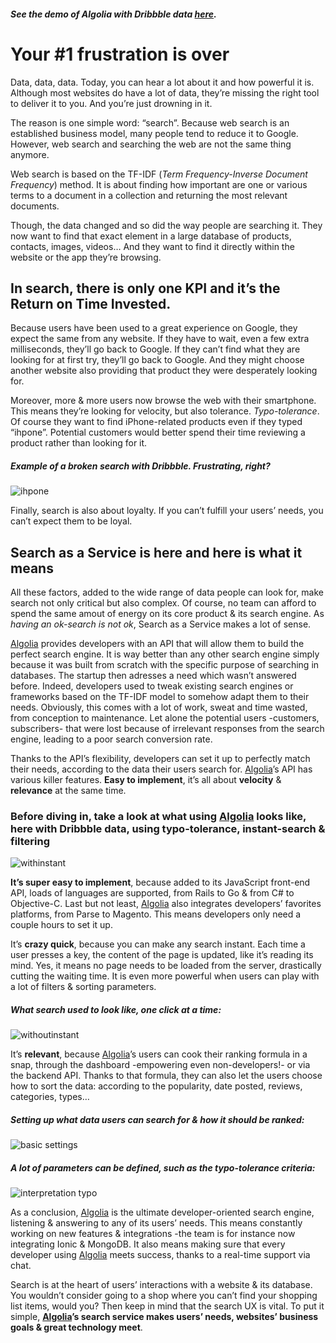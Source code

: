 #### *See the demo of Algolia with Dribbble data [here](www.ngarnier.com/algolia/index.html?#).*

# Your #1 frustration is over

Data, data, data. Today, you can hear a lot about it and how powerful it is. Although most websites do have a lot of data, they’re missing the right tool to deliver it to you. And you’re just drowning in it.

The reason is one simple word: “search”. Because web search is an established business model, many people tend to reduce it to Google. However, web search and searching the web are not the same thing anymore.

Web search is based on the TF-IDF (*Term Frequency-Inverse Document Frequency*) method. It is about finding how important are one or various terms to a document in a collection and returning the most relevant documents.

Though, the data changed and so did the way people are searching it. They now want to find that exact element in a large database of products, contacts, images, videos… And they want to find it directly within the website or the app they’re browsing.

## In search, there is only one KPI and it’s the Return on Time Invested. 

Because users have been used to a great experience on Google, they expect the same from any website. If they have to wait, even a few extra milliseconds, they’ll go back to Google. If they can’t find what they are looking for at first try, they’ll go back to Google. And they might choose another website also providing that product they were desperately looking for.

Moreover, more & more users now browse the web with their smartphone. This means they’re looking for velocity, but also tolerance. *Typo-tolerance*. Of course they want to find iPhone-related products even if they typed “ihpone”. Potential customers would better spend their time reviewing a product rather than looking for it.

##### Example of a broken search with Dribbble. Frustrating, right?
![ihpone](https://cloud.githubusercontent.com/assets/4700883/7191899/58570422-e491-11e4-9d07-4d4a4fca4804.gif)

Finally, search is also about loyalty. If you can’t fulfill your users’ needs, you can’t expect them to be loyal.

## Search as a Service is here and here is what it means 

All these factors, added to the wide range of data people can look for, make search not only critical but also complex. Of course, no team can afford to spend the same amout of energy on its core product & its search engine. As *having an ok-search is not ok*, Search as a Service makes a lot of sense.

[Algolia](www.https://www.algolia.com/.com) provides developers with an API that will allow them to build the perfect search engine. It is way better than any other search engine simply because it was built from scratch with the specific purpose of searching in databases. The startup then adresses a need which wasn’t answered before. Indeed, developers used to tweak existing search engines or frameworks based on the TF-IDF model to somehow adapt them to their needs. Obviously, this comes with a lot of work, sweat and time wasted, from conception to maintenance. Let alone the potential users -customers, subscribers- that were lost because of irrelevant responses from the search engine, leading to a poor search conversion rate.

Thanks to the API’s flexibility, developers can set it up to perfectly match their needs, according to the data their users search for. [Algolia](www.https://www.algolia.com/.com)’s API has various killer features. **Easy to implement**, it’s all about **velocity** & **relevance** at the same time.

### Before diving in, take a look at what using [Algolia](www.https://www.algolia.com/.com) looks like, here with Dribbble data, using typo-tolerance, instant-search & filtering
![withinstant](https://cloud.githubusercontent.com/assets/4700883/7191920/8c01be48-e491-11e4-9d3c-4af156093867.gif)

**It’s super easy to implement**, because added to its JavaScript front-end API, loads of languages are supported, from Rails to Go & from C# to Objective-C. Last but not least, [Algolia](www.https://www.algolia.com/.com) also integrates developers’ favorites platforms, from Parse to Magento. This means developers only need a couple hours to set it up.

It’s **crazy quick**, because you can make any search instant. Each time a user presses a key, the content of the page is updated, like it’s reading its mind. Yes, it means no page needs to be loaded from the server, drastically cutting the waiting time. It is even more powerful when users can play with a lot of filters & sorting parameters.

##### What search used to look like, *one click at a time*:
![withoutinstant](https://cloud.githubusercontent.com/assets/4700883/7191919/8bfe57ee-e491-11e4-8b8f-7173d4411dde.gif)

It’s **relevant**, because [Algolia](www.https://www.algolia.com/.com)’s users can cook their ranking formula in a snap, through the dashboard -empowering even non-developers!- or via the backend API. Thanks to that formula, they can also let the users choose how to sort the data: according to the popularity, date posted, reviews, categories, types…


##### Setting up what data users can search for & how it should be ranked:
![basic settings](https://cloud.githubusercontent.com/assets/4700883/7192069/ad5dd3e6-e492-11e4-9aec-f46819cc41c9.PNG)

##### A lot of parameters can be defined, such as the typo-tolerance criteria:
![interpretation typo](https://cloud.githubusercontent.com/assets/4700883/7192070/ad61cfaa-e492-11e4-9123-6c8955e365ab.PNG)

As a conclusion, [Algolia](www.https://www.algolia.com/.com) is the ultimate developer-oriented search engine, listening & answering to any of its users’ needs. This means constantly working on new features & integrations -the team is for instance now integrating Ionic & MongoDB. It also means making sure that every developer using [Algolia](www.https://www.algolia.com/.com) meets success, thanks to a real-time support via chat.

Search is at the heart of users’ interactions with a website & its database. You wouldn’t consider going to a shop where you can’t find your shopping list items, would you? Then keep in mind that the search UX is vital. To put it simple, **[Algolia](www.https://www.algolia.com/.com)’s search service makes users’ needs, websites’ business goals & great technology meet**.
